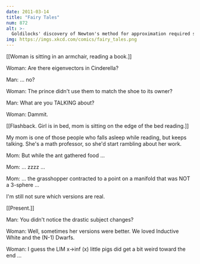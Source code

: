 ```yaml
---
date: 2011-03-14
title: "Fairy Tales"
num: 872
alt: >-
  Goldilocks' discovery of Newton's method for approximation required surprisingly few changes.
img: https://imgs.xkcd.com/comics/fairy_tales.png
---
```

[[Woman is sitting in an armchair, reading a book.]]

Woman: Are there eigenvectors in Cinderella?

Man: ... no?

Woman: The prince didn't use them to match the shoe to its owner?

Man: What are you TALKING about?

Woman: Dammit.

[[Flashback. Girl is in bed, mom is sitting on the edge of the bed reading.]]

My mom is one of those people who falls asleep while reading, but keeps talking. She's a math professor, so she'd start rambling about her work.

Mom: But while the ant gathered food ...

Mom: ... zzzz ...

Mom: ... the grasshopper contracted to a point on a manifold that was NOT a 3-sphere ...

I'm still not sure which versions are real.

[[Present.]]

Man: You didn't notice the drastic subject changes?

Woman: Well, sometimes her versions were better. We loved Inductive White and the (N-1) Dwarfs.

Woman: I guess the LIM x->inf (x) little pigs did get a bit weird toward the end ...

